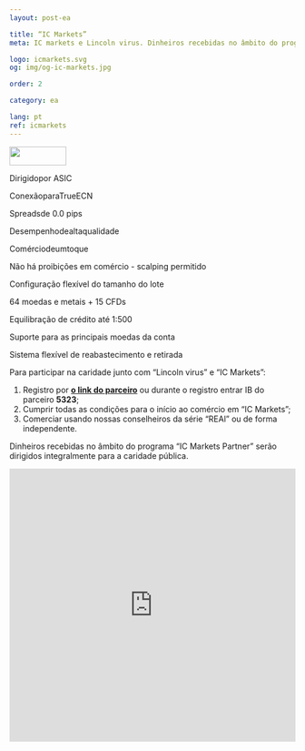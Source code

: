 ```yaml
---
layout: post-ea

title: “IC Markets”
meta: IC markets e Lincoln virus. Dinheiros recebidas no âmbito do programa “IC Markets Partner” serão dirigidos integralmente para a caridade pública.

logo: icmarkets.svg
og: img/og-ic-markets.jpg

order: 2

category: ea

lang: pt
ref: icmarkets
---
```


<a href='http://icmarkets.com/?camp=5323'><img src='https://promo.icmarkets.com/100x33_b.jpg' width='100' height='33'/></a>

Dirigidopor ASIC

ConexãoparaTrueECN

Spreadsde 0.0 pips

Desempenhodealtaqualidade

Comérciodeumtoque

Não há proibições em comércio - scalping permitido

Configuração flexível do tamanho do lote

64 moedas e metais + 15 CFDs

Equilibração de crédito até 1:500

Suporte para as principais moedas da conta

Sistema flexível de reabastecimento e retirada

Para participar na caridade junto com “Lincoln virus” e “IC Markets”:

  1. Registro por **<a href="https://www.icmarkets.com/?camp=5323" target="_blank">o link do parceiro</a>** ou durante o registro entrar IB do parceiro **5323**;
  2. Cumprir todas as condições para o início ao comércio em “IC Markets”;
  3. Comerciar usando nossas conselheiros da série “REAl” ou de forma independente.

Dinheiros recebidas no âmbito do programa “IC Markets Partner” serão dirigidos integralmente para a caridade pública.

<iframe frameborder="0" height="480" src="https://secure.icmarkets.com//Partner/Widget/PriceWidgetWhite/5323" width="100%"></iframe>
